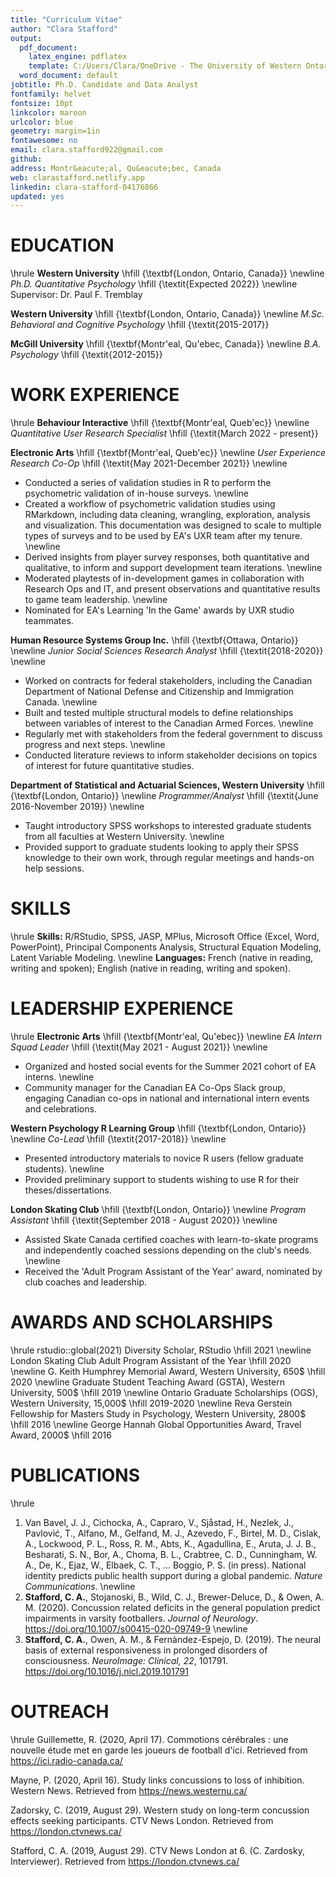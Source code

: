 ```yaml
---
title: "Curriculum Vitae"
author: "Clara Stafford"
output:
  pdf_document:
    latex_engine: pdflatex
    template: C:/Users/Clara/OneDrive - The University of Western Ontario/Documents/latex-cv_orig.tex
  word_document: default
jobtitle: Ph.D. Candidate and Data Analyst
fontfamily: helvet
fontsize: 10pt
linkcolor: maroon
urlcolor: blue
geometry: margin=1in
fontawesome: no
email: clara.stafford922@gmail.com
github: 
address: Montr&eacute;al, Qu&eacute;bec, Canada
web: clarastafford.netlify.app
linkedin: clara-stafford-04176866
updated: yes
---
```


# EDUCATION
\hrule
**Western University** \hfill {\textbf{London, Ontario, Canada}}
\newline
*Ph.D. Quantitative Psychology* \hfill {\textit{Expected 2022}}
\newline
Supervisor: Dr. Paul F. Tremblay

**Western University** \hfill {\textbf{London, Ontario, Canada}}
\newline
*M.Sc. Behavioral and Cognitive Psychology* \hfill {\textit{2015-2017}}

**McGill University** \hfill {\textbf{Montr\'eal, Qu\'ebec, Canada}}
\newline
*B.A. Psychology* \hfill {\textit{2012-2015}}

# WORK EXPERIENCE
\hrule
**Behaviour Interactive** \hfill {\textbf{Montr\'eal, Queb\'ec}}
\newline
*Quantitative User Research Specialist* \hfill {\textit{March 2022 - present}}

**Electronic Arts** \hfill {\textbf{Montr\'eal, Queb\'ec}}
\newline
*User Experience Research Co-Op* \hfill {\textit{May 2021-December 2021}}
\newline
- Conducted a series of validation studies in R to perform the psychometric validation of in-house surveys.
\newline
- Created a workflow of psychometric validation studies using RMarkdown, including data cleaning, wrangling, exploration, analysis and visualization. This documentation was designed to scale to multiple types of surveys and to be used by EA's UXR team after my tenure.
\newline
- Derived insights from player survey responses, both quantitative and qualitative, to inform and support development team iterations.
\newline
- Moderated playtests of in-development games in collaboration with Research Ops and IT, and present observations and quantitative results to game team leadership.
\newline
- Nominated for EA's Learning 'In the Game' awards by UXR studio teammates.

**Human Resource Systems Group Inc.** \hfill {\textbf{Ottawa, Ontario}}
\newline
*Junior Social Sciences Research Analyst* \hfill {\textit{2018-2020}}
\newline
- Worked on contracts for federal stakeholders, including the Canadian Department of National Defense and Citizenship and Immigration Canada.
\newline
- Built and tested multiple structural models to define relationships between variables of interest to the Canadian Armed Forces.
\newline
- Regularly met with stakeholders from the federal government to discuss progress and next steps.
\newline
- Conducted literature reviews to inform stakeholder decisions on topics of interest for future quantitative studies.

**Department of Statistical and Actuarial Sciences, Western University** \hfill {\textbf{London, Ontario}}
\newline
*Programmer/Analyst* \hfill {\textit{June 2016-November 2019}}
\newline
- Taught introductory SPSS workshops to interested graduate students from all faculties at Western University.
\newline
- Provided support to graduate students looking to apply their SPSS knowledge to their own work, through regular meetings and hands-on help sessions.

# SKILLS
\hrule
**Skills:** R/RStudio, SPSS, JASP, MPlus, Microsoft Office (Excel, Word, PowerPoint), Principal Components Analysis, Structural Equation Modeling, Latent Variable Modeling.
\newline
**Languages:** French (native in reading, writing and spoken); English (native in reading, writing and spoken).

# LEADERSHIP EXPERIENCE
\hrule
**Electronic Arts** \hfill {\textbf{Montr\'eal, Qu\'ebec}}
\newline
*EA Intern Squad Leader* \hfill {\textit{May 2021 - August 2021}}
\newline
- Organized and hosted social events for the Summer 2021 cohort of EA interns.
\newline
- Community manager for the Canadian EA Co-Ops Slack group, engaging Canadian co-ops in national and international intern events and celebrations.

**Western Psychology R Learning Group** \hfill {\textbf{London, Ontario}}
\newline
*Co-Lead* \hfill {\textit{2017-2018}}
\newline
- Presented introductory materials to novice R users (fellow graduate students).
\newline
- Provided preliminary support to students wishing to use R for their theses/dissertations.

**London Skating Club** \hfill {\textbf{London, Ontario}}
\newline
*Program Assistant* \hfill {\textit{September 2018 - August 2020}}
\newline
- Assisted Skate Canada certified coaches with learn-to-skate programs and independently coached sessions depending on the club's needs.
\newline
- Received the 'Adult Program Assistant of the Year' award, nominated by club coaches and leadership.

# AWARDS AND SCHOLARSHIPS
\hrule
rstudio::global(2021) Diversity Scholar, RStudio \hfill 2021
\newline
London Skating Club Adult Program Assistant of the Year \hfill 2020
\newline
G. Keith Humphrey Memorial Award, Western University, 650$ \hfill 2020
\newline
Graduate Student Teaching Award (GSTA), Western University, 500$ \hfill 2019
\newline
Ontario Graduate Scholarships (OGS), Western University, 15,000$ \hfill 2019-2020
\newline
Reva Gerstein Fellowship for Masters Study in Psychology, Western University, 2800$ \hfill 2016
\newline
George Hannah Global Opportunities Award, Travel Award, 2000$ \hfill 2016

# PUBLICATIONS
\hrule
1. Van Bavel, J. J., Cichocka, A., Capraro, V., Sjåstad, H., Nezlek, J., Pavlović, T., Alfano, M., Gelfand, M. J., Azevedo, F., Birtel, M. D., Cislak, A., Lockwood, P. L., Ross, R. M., Abts, K., Agadullina, E., Aruta, J. J. B., Besharati, S. N., Bor, A., Choma, B. L., Crabtree, C. D., Cunningham, W. A., De, K., Ejaz, W., Elbaek, C. T., ... Boggio, P. S. (in press). National identity predicts public health support during a global pandemic. *Nature Communications*.
\newline
2. **Stafford, C. A.**, Stojanoski, B., Wild, C. J., Brewer-Deluce, D., & Owen, A. M. (2020). Concussion related deficits in the general population predict impairments in varsity footballers. *Journal of Neurology*. https://doi.org/10.1007/s00415-020-09749-9
\newline
3. **Stafford, C. A.**, Owen, A. M., & Fern&agrave;ndez-Espejo, D. (2019). The neural basis of external responsiveness in prolonged disorders of consciousness. *NeuroImage: Clinical, 22*, 101791. https://doi.org/10.1016/j.nicl.2019.101791 

# OUTREACH
\hrule
Guillemette, R. (2020, April 17). Commotions c&eacute;r&eacute;brales : une nouvelle &eacute;tude met en garde les joueurs de football d'ici. Retrieved from https://ici.radio-canada.ca/

Mayne, P. (2020, April 16). Study links concussions to loss of inhibition. Western News. Retrieved from https://news.westernu.ca/

Zadorsky, C. (2019, August 29). Western study on long-term concussion effects seeking participants. CTV News London. Retrieved from https://london.ctvnews.ca/

Stafford, C. A. (2019, August 29). CTV News London at 6. (C. Zardosky, Interviewer). Retrieved from https://london.ctvnews.ca/
